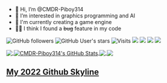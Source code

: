 - 👋 Hi, I’m @CMDR-Piboy314
- 👀 I’m interested in graphics programming and AI
- 🌱 I'm currently creating a game engine
- 👨‍💻 I think I found a ~~bug~~ feature in my code


![GitHub followers](https://img.shields.io/github/followers/CMDR-Piboy314?style=social)
![GitHub User's stars](https://img.shields.io/github/stars/CMDR-Piboy314?style=social)
![Visits](https://visitor-badge-reloaded.herokuapp.com/badge?page_id=CMDR-Piboy314.CMDR-Piboy314&color=2bbc8a)
![](https://img.shields.io/badge/OS-Linux-informational?style=flat&logo=linux&logoColor=white&color=2bbc8a)
![](https://img.shields.io/badge/Editor-Neovim-informational?style=flat&logo=neovim&logoColor=white&color=2bbc8a)
![](https://img.shields.io/badge/Code-C-informational?style=flat&logo=c&logoColor=white&color=2bbc8a)
![](https://img.shields.io/badge/Tools-Github-informational?style=flat&logo=github&logoColor=white&color=2bbc8a)

<a href="https://github.com/CMDR-Piboy314/CMDR-Piboy314">
  <img align="center" src="https://github-readme-stats.vercel.app/api/top-langs/?username=CMDR-Piboy314&theme=radical&langs_count=3&hide=makefile" />
</a>

<a href="https://github.com/CMDR-Piboy314/CMDR-Piboy314">
  <img align="center" src="https://github-readme-stats.vercel.app/api?username=CMDR-Piboy314&show_icons=true&line_height=27&theme=radical&count_private=true" alt="CMDR-Piboy314's GitHub Stats" />
</a>

<a href="https://github.com/CMDR-Piboy314/GLPlayground">
  <img align="center" src="https://github-readme-stats.vercel.app/api/pin/?username=CMDR-Piboy314&repo=GLPlayground&show_icons=true&theme=radical" />
</a>

<a href="https://github.com/CMDR-Piboy314/Raycaster">
  <img align="center" src="https://github-readme-stats.vercel.app/api/pin/?username=CMDR-Piboy314&repo=Raycaster&show_icons=true&theme=radical" />
</a>


<h2><a href="https://skyline.github.com/CMDR-Piboy314/2022" title="2022 Github Skyline">My 2022 Github Skyline</a></h2>

<!---
CMDR-Piboy314/CMDR-Piboy314 is a ✨ special ✨ repository because its `README.md` (this file) appears on your GitHub profile.
You can click the Preview link to take a look at your changes.
--->
